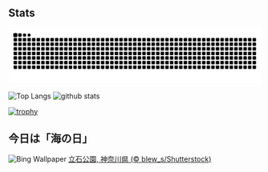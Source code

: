 ## Stats
<picture>
  <source media="(prefers-color-scheme: dark)" srcset="https://raw.githubusercontent.com/ba230t/ba230t/output/github-contribution-grid-snake-dark.svg">
  <source media="(prefers-color-scheme: light)" srcset="https://raw.githubusercontent.com/ba230t/ba230t/output/github-contribution-grid-snake.svg">
  <img alt="github contribution grid snake animation" src="https://raw.githubusercontent.com/ba230t/ba230t/output/github-contribution-grid-snake.svg">
</picture>

<p align="left">
  <img alt="Top Langs" height="150px" src="https://github-readme-stats.vercel.app/api/top-langs/?username=ba230t&layout=compact&theme=transparent" />
  <img alt="github stats" height="150px" src="https://github-readme-stats.vercel.app/api?username=ba230t&theme=transparent" />
</p>

[![trophy](https://github-profile-trophy.vercel.app/?username=ba230t&theme=transparent&column=7)](https://github.com/ryo-ma/github-profile-trophy)


<!-- Bing Wallpaper Start -->
## 今日は「海の日」
![Bing Wallpaper](https://www.bing.com/th?id=OHR.TateishiPark_JA-JP2045138918_1920x1080.jpg&rf=LaDigue_1920x1080.jpg&pid=hp)
[立石公園, 神奈川県 (© blew_s/Shutterstock)](https://www.bing.com/search?q=%E7%AB%8B%E7%9F%B3%E5%85%AC%E5%9C%92+%E7%A5%9E%E5%A5%88%E5%B7%9D%E7%9C%8C&form=hpcapt&filters=HpDate%3a%2220240714_1500%22)
<!-- Bing Wallpaper End -->
